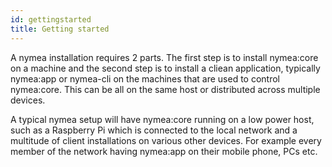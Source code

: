 ```yaml
---
id: gettingstarted
title: Getting started
---
```


A nymea installation requires 2 parts. The first step is to install nymea:core on a machine and the second step is to install
a cliean application, typically nymea:app or nymea-cli on the machines that are used to control nymea:core. This can be all on the
same host or distributed across multiple devices.

A typical nymea setup will have nymea:core running on a low power host, such as a Raspberry Pi which is connected to the local network
and a multitude of client installations on various other devices. For example every member of the network having nymea:app on their mobile
phone, PCs etc.
